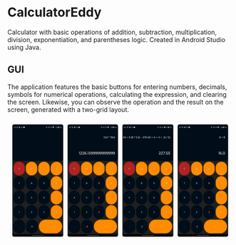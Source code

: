 # CalculatorEddy

Calculator with basic operations of addition, subtraction, multiplication, division, exponentiation, and parentheses logic. Created in Android Studio using Java.

## GUI

The application features the basic buttons for entering numbers, decimals, symbols for numerical operations, calculating the expression, and clearing the screen. Likewise, you can observe the operation and the result on the screen, generated with a two-grid layout.

<div style="
        display: grid;
        grid-template-columns: repeat(4, 1fr);
        gap: 10px;
        max-width: 100%;
        padding: 10px;
        box-sizing: border-box;">
    <img src="README/App - 1.jpeg" alt="Imagen 1" style="
        max-width: 100%;
        height: auto;
        border: 1px solid #ddd;
        box-shadow: 0px 0px 5px rgba(0, 0, 0, 0.1);
        border-radius: 5px;">
    <img src="README/App - 2.jpeg" alt="Imagen 2" style="
        max-width: 100%;
        height: auto;
        border: 1px solid #ddd;
        box-shadow: 0px 0px 5px rgba(0, 0, 0, 0.1);
        border-radius: 5px;">
    <img src="README/App - 3.jpeg" alt="Imagen 3" style="
        max-width: 100%;
        height: auto;
        border: 1px solid #ddd;
        box-shadow: 0px 0px 5px rgba(0, 0, 0, 0.1);
        border-radius: 5px;">
    <img src="README/App - 4.jpeg" alt="Imagen 4" style="
        max-width: 100%;
        height: auto;
        border: 1px solid #ddd;
        box-shadow: 0px 0px 5px rgba(0, 0, 0, 0.1);
        border-radius: 5px;">
</div>